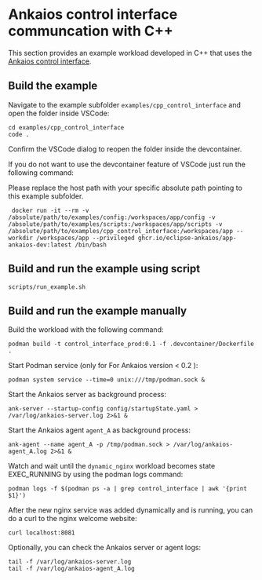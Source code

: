 # Ankaios control interface communcation with C++

This section provides an example workload developed in C++ that uses the [Ankaios control interface](https://eclipse-ankaios.github.io/ankaios/latest/reference/control-interface/).

## Build the example

Navigate to the example subfolder `examples/cpp_control_interface` and open the folder inside VSCode:

```shell
cd examples/cpp_control_interface
code .
```

Confirm the VSCode dialog to reopen the folder inside the devcontainer.

If you do not want to use the devcontainer feature of VSCode just run the following command:

Please replace the host path with your specific absolute path pointing to this example subfolder.

```shell
 docker run -it --rm -v /absolute/path/to/examples/config:/workspaces/app/config -v /absolute/path/to/examples/scripts:/workspaces/app/scripts -v /absolute/path/to/examples/cpp_control_interface:/workspaces/app --workdir /workspaces/app --privileged ghcr.io/eclipse-ankaios/app-ankaios-dev:latest /bin/bash
```

## Build and run the example using script

```shell
scripts/run_example.sh
```

## Build and run the example manually

Build the workload with the following command:

```shell
podman build -t control_interface_prod:0.1 -f .devcontainer/Dockerfile .
```

Start Podman service (only for For Ankaios version < 0.2 ):
```shell
podman system service --time=0 unix:///tmp/podman.sock &
```

Start the Ankaios server as background process:

```shell
ank-server --startup-config config/startupState.yaml > /var/log/ankaios-server.log 2>&1 &
```

Start the Ankaios agent `agent_A` as background process:

```shell
ank-agent --name agent_A -p /tmp/podman.sock > /var/log/ankaios-agent_A.log 2>&1 &
```

Watch and wait until the `dynamic_nginx` workload becomes state EXEC_RUNNING by using the podman logs command:

```shell
podman logs -f $(podman ps -a | grep control_interface | awk '{print $1}')
```

After the new nginx service was added dynamically and is running, you can do a curl to the nginx welcome website:

```shell
curl localhost:8081
```

Optionally, you can check the Ankaios server or agent logs:

```shell
tail -f /var/log/ankaios-server.log
tail -f /var/log/ankaios-agent_A.log
```
